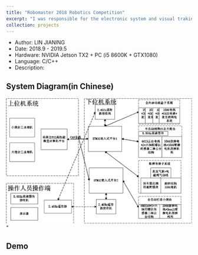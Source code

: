 ```yaml
---
title: "Robomaster 2018 Robotics Competition"
excerpt: "I was responsible for the electronic system and visual traking system of a robot named HERO, which is showed below.<br/><img src='/images/projects-3/04-refined.gif' width='600'>"
collection: projects
---
```


- Author: LIN JIANING
- Date: 2018.9 - 2019.5
- Hardware: NVIDIA Jetson TX2 + PC (i5 8600K + GTX1080)
- Language: C/C++
- Description: 

## System Diagram(in Chinese)

<img src='/images/projects-2/system.png' width='600'>"

## Demo